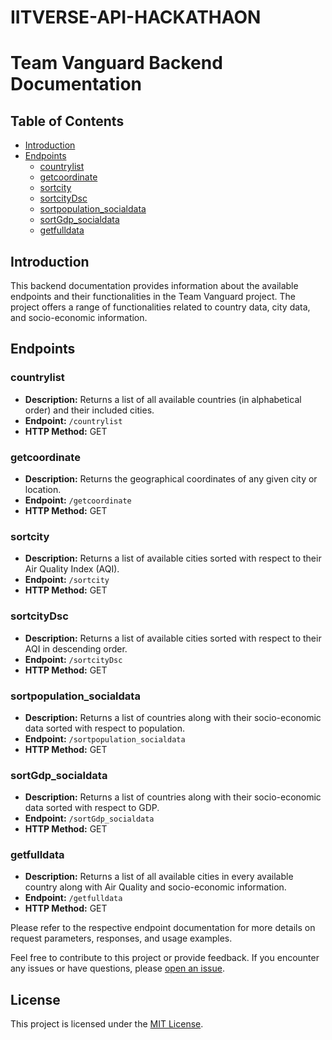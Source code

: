 # IITVERSE-API-HACKATHAON
# Team Vanguard Backend Documentation

## Table of Contents
- [Introduction](#introduction)
- [Endpoints](#endpoints)
    - [countrylist](#countrylist)
    - [getcoordinate](#getcoordinate)
    - [sortcity](#sortcity)
    - [sortcityDsc](#sortcityDsc)
    - [sortpopulation_socialdata](#sortpopulation_socialdata)
    - [sortGdp_socialdata](#sortGdp_socialdata)
    - [getfulldata](#getfulldata)

## Introduction
This backend documentation provides information about the available endpoints and their functionalities in the Team Vanguard project. The project offers a range of functionalities related to country data, city data, and socio-economic information.

## Endpoints

### countrylist
- **Description:** Returns a list of all available countries (in alphabetical order) and their included cities.
- **Endpoint:** `/countrylist`
- **HTTP Method:** GET

### getcoordinate
- **Description:** Returns the geographical coordinates of any given city or location.
- **Endpoint:** `/getcoordinate`
- **HTTP Method:** GET

### sortcity
- **Description:** Returns a list of available cities sorted with respect to their Air Quality Index (AQI).
- **Endpoint:** `/sortcity`
- **HTTP Method:** GET

### sortcityDsc
- **Description:** Returns a list of available cities sorted with respect to their AQI in descending order.
- **Endpoint:** `/sortcityDsc`
- **HTTP Method:** GET

### sortpopulation_socialdata
- **Description:** Returns a list of countries along with their socio-economic data sorted with respect to population.
- **Endpoint:** `/sortpopulation_socialdata`
- **HTTP Method:** GET

### sortGdp_socialdata
- **Description:** Returns a list of countries along with their socio-economic data sorted with respect to GDP.
- **Endpoint:** `/sortGdp_socialdata`
- **HTTP Method:** GET

### getfulldata
- **Description:** Returns a list of all available cities in every available country along with Air Quality and socio-economic information.
- **Endpoint:** `/getfulldata`
- **HTTP Method:** GET

Please refer to the respective endpoint documentation for more details on request parameters, responses, and usage examples.

Feel free to contribute to this project or provide feedback. If you encounter any issues or have questions, please [open an issue](https://github.com/yourrepository/issues).

## License
This project is licensed under the [MIT License](LICENSE).
